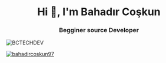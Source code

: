 <h1 align="center">Hi 👋, I'm Bahadır Coşkun</h1>

<h3 align="center">Begginer source Developer</h3>





<p align="left"> <img src="https://komarev.com/ghpvc/?username=BCTECHDEV&label=Profile%20views&color=0e75b6&style=flat" alt="BCTECHDEV" /> </p>

<p align="left"> <a href="https://twitter.com/bahadircoskun97" target="blank"><img src="https://img.shields.io/twitter/follow/bahadircoskun97?logo=twitter&style=for-the-badge" alt="bahadircoskun97" /></a> </p>


<!---
BCTECHDEV/BCTECHDEV is a ✨ special ✨ repository because its `README.md` (this file) appears on your GitHub profile.
You can click the Preview link to take a look at your changes.
--->
